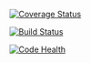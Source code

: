 [![Coverage Status](https://coveralls.io/repos/ryancnap/tdd-django/badge.svg?branch=master)](https://coveralls.io/r/ryancnap/tdd-django?branch=master)

[![Build Status](https://travis-ci.org/ryancnap/tdd-django.svg)](https://travis-ci.org/ryancnap/tdd-django)

[![Code Health](https://landscape.io/github/ryancnap/tdd-django/master/landscape.svg?style=flat)](https://landscape.io/github/ryancnap/tdd-django/master)
